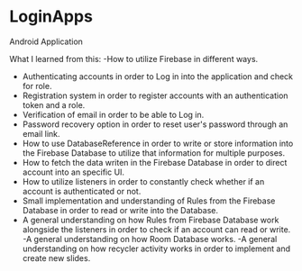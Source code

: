 # LoginApps
Android Application

What I learned from this:
-How to utilize Firebase in different ways.
  - Authenticating accounts in order to Log in into the application and check for role.
  - Registration system in order to register accounts with an authentication token and a role.
  - Verification of email in order to be able to Log in.
  - Password recovery option in order to reset user's password through an email link.
  - How to use DatabaseReference in order to write or store information into the Firebase Database to utilize that information for multiple purposes.
  - How to fetch the data writen in the Firebase Database in order to direct account into an specific UI.
  - How to utilize listeners in order to constantly check whether if an account is authenticated or not.
  - Small implementation and understanding of Rules from the Firebase Database in order to read or write into the Database.
  - A general understanding on how Rules from Firebase Database work alongside the listeners in order to check if an account can read or write.
-A general understanding on how Room Database works.
-A general understanding on how recycler activity works in order to implement and create new slides.
  

